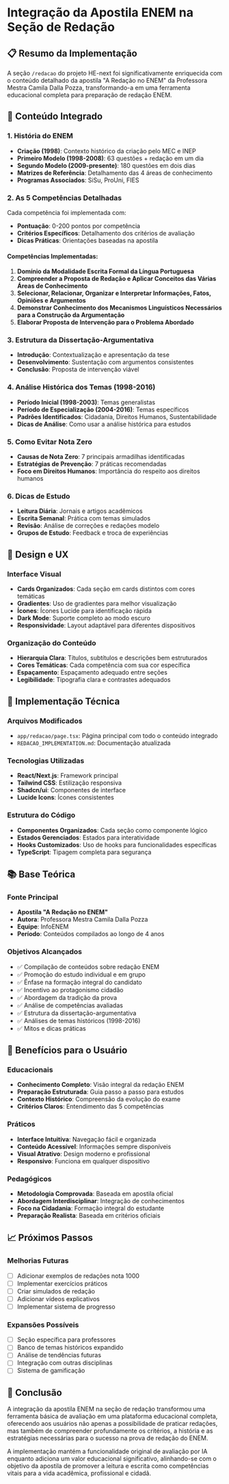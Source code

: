 # Integração da Apostila ENEM na Seção de Redação

## 📋 Resumo da Implementação

A seção `/redacao` do projeto HE-next foi significativamente enriquecida com o conteúdo detalhado da apostila "A Redação no ENEM" da Professora Mestra Camila Dalla Pozza, transformando-a em uma ferramenta educacional completa para preparação de redação ENEM.

## 🎯 Conteúdo Integrado

### 1. História do ENEM
- **Criação (1998)**: Contexto histórico da criação pelo MEC e INEP
- **Primeiro Modelo (1998-2008)**: 63 questões + redação em um dia
- **Segundo Modelo (2009-presente)**: 180 questões em dois dias
- **Matrizes de Referência**: Detalhamento das 4 áreas de conhecimento
- **Programas Associados**: SiSu, ProUni, FIES

### 2. As 5 Competências Detalhadas
Cada competência foi implementada com:
- **Pontuação**: 0-200 pontos por competência
- **Critérios Específicos**: Detalhamento dos critérios de avaliação
- **Dicas Práticas**: Orientações baseadas na apostila

#### Competências Implementadas:
1. **Domínio da Modalidade Escrita Formal da Língua Portuguesa**
2. **Compreender a Proposta de Redação e Aplicar Conceitos das Várias Áreas de Conhecimento**
3. **Selecionar, Relacionar, Organizar e Interpretar Informações, Fatos, Opiniões e Argumentos**
4. **Demonstrar Conhecimento dos Mecanismos Linguísticos Necessários para a Construção da Argumentação**
5. **Elaborar Proposta de Intervenção para o Problema Abordado**

### 3. Estrutura da Dissertação-Argumentativa
- **Introdução**: Contextualização e apresentação da tese
- **Desenvolvimento**: Sustentação com argumentos consistentes
- **Conclusão**: Proposta de intervenção viável

### 4. Análise Histórica dos Temas (1998-2016)
- **Período Inicial (1998-2003)**: Temas generalistas
- **Período de Especialização (2004-2016)**: Temas específicos
- **Padrões Identificados**: Cidadania, Direitos Humanos, Sustentabilidade
- **Dicas de Análise**: Como usar a análise histórica para estudos

### 5. Como Evitar Nota Zero
- **Causas de Nota Zero**: 7 principais armadilhas identificadas
- **Estratégias de Prevenção**: 7 práticas recomendadas
- **Foco em Direitos Humanos**: Importância do respeito aos direitos humanos

### 6. Dicas de Estudo
- **Leitura Diária**: Jornais e artigos acadêmicos
- **Escrita Semanal**: Prática com temas simulados
- **Revisão**: Análise de correções e redações modelo
- **Grupos de Estudo**: Feedback e troca de experiências

## 🎨 Design e UX

### Interface Visual
- **Cards Organizados**: Cada seção em cards distintos com cores temáticas
- **Gradientes**: Uso de gradientes para melhor visualização
- **Ícones**: Ícones Lucide para identificação rápida
- **Dark Mode**: Suporte completo ao modo escuro
- **Responsividade**: Layout adaptável para diferentes dispositivos

### Organização do Conteúdo
- **Hierarquia Clara**: Títulos, subtítulos e descrições bem estruturados
- **Cores Temáticas**: Cada competência com sua cor específica
- **Espaçamento**: Espaçamento adequado entre seções
- **Legibilidade**: Tipografia clara e contrastes adequados

## 🔧 Implementação Técnica

### Arquivos Modificados
- `app/redacao/page.tsx`: Página principal com todo o conteúdo integrado
- `REDACAO_IMPLEMENTATION.md`: Documentação atualizada

### Tecnologias Utilizadas
- **React/Next.js**: Framework principal
- **Tailwind CSS**: Estilização responsiva
- **Shadcn/ui**: Componentes de interface
- **Lucide Icons**: Ícones consistentes

### Estrutura do Código
- **Componentes Organizados**: Cada seção como componente lógico
- **Estados Gerenciados**: Estados para interatividade
- **Hooks Customizados**: Uso de hooks para funcionalidades específicas
- **TypeScript**: Tipagem completa para segurança

## 📚 Base Teórica

### Fonte Principal
- **Apostila "A Redação no ENEM"**
- **Autora**: Professora Mestra Camila Dalla Pozza
- **Equipe**: InfoENEM
- **Período**: Conteúdos compilados ao longo de 4 anos

### Objetivos Alcançados
- ✅ Compilação de conteúdos sobre redação ENEM
- ✅ Promoção do estudo individual e em grupo
- ✅ Ênfase na formação integral do candidato
- ✅ Incentivo ao protagonismo cidadão
- ✅ Abordagem da tradição da prova
- ✅ Análise de competências avaliadas
- ✅ Estrutura da dissertação-argumentativa
- ✅ Análises de temas históricos (1998-2016)
- ✅ Mitos e dicas práticas

## 🚀 Benefícios para o Usuário

### Educacionais
- **Conhecimento Completo**: Visão integral da redação ENEM
- **Preparação Estruturada**: Guia passo a passo para estudos
- **Contexto Histórico**: Compreensão da evolução do exame
- **Critérios Claros**: Entendimento das 5 competências

### Práticos
- **Interface Intuitiva**: Navegação fácil e organizada
- **Conteúdo Acessível**: Informações sempre disponíveis
- **Visual Atrativo**: Design moderno e profissional
- **Responsivo**: Funciona em qualquer dispositivo

### Pedagógicos
- **Metodologia Comprovada**: Baseada em apostila oficial
- **Abordagem Interdisciplinar**: Integração de conhecimentos
- **Foco na Cidadania**: Formação integral do estudante
- **Preparação Realista**: Baseada em critérios oficiais

## 📈 Próximos Passos

### Melhorias Futuras
- [ ] Adicionar exemplos de redações nota 1000
- [ ] Implementar exercícios práticos
- [ ] Criar simulados de redação
- [ ] Adicionar vídeos explicativos
- [ ] Implementar sistema de progresso

### Expansões Possíveis
- [ ] Seção específica para professores
- [ ] Banco de temas históricos expandido
- [ ] Análise de tendências futuras
- [ ] Integração com outras disciplinas
- [ ] Sistema de gamificação

## 🎯 Conclusão

A integração da apostila ENEM na seção de redação transformou uma ferramenta básica de avaliação em uma plataforma educacional completa, oferecendo aos usuários não apenas a possibilidade de praticar redações, mas também de compreender profundamente os critérios, a história e as estratégias necessárias para o sucesso na prova de redação do ENEM.

A implementação mantém a funcionalidade original de avaliação por IA enquanto adiciona um valor educacional significativo, alinhando-se com o objetivo da apostila de promover a leitura e escrita como competências vitais para a vida acadêmica, profissional e cidadã.

